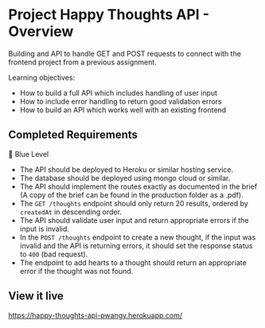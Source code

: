 # Project Happy Thoughts API - Overview
Building and API to handle GET and POST requests to connect with the frontend project from a previous assignment. 

Learning objectives:
- How to build a full API which includes handling of user input
- How to include error handling to return good validation errors
- How to build an API which works well with an existing frontend


<!-- ## Approach -->


<!-- ## Core Tech -->


## Completed Requirements
🔵  Blue Level
- The API should be deployed to Heroku or similar hosting service.
- The database should be deployed using mongo cloud or similar.
- The API should implement the routes exactly as documented in the brief (A copy of the brief can be found in the production folder as a .pdf).
- The `GET /thoughts` endpoint should only return 20 results, ordered by `createdAt` in descending order.
- The API should validate user input and return appropriate errors if the input is invalid.
- In the `POST /thoughts` endpoint to create a new thought, if the input was invalid and the API is returning errors, it should set the response status to `400` (bad request).
- The endpoint to add hearts to a thought should return an appropriate error if the thought was not found.

<!-- 🔴  Red Level (Intermediary Goals) -->
<!-- ***Remember**:* For any new feature you add to the backend, be mindful of how that will require the frontend to change, and vice-versa.   -->
<!-- - Give thoughts a category or tags. So you could organize them. For example 'Food thoughts', 'Project thoughts', 'Home thoughts', etc. -->
<!-- - Allow users to enter their name in a new property on the thought model, or remain anonymous. -->

<!-- ⚫  Black Level (Advanced Goals) -->
<!-- - Add filtering and sorting options to the endpoint which returns all thoughts. So you could choose to sort by oldest first, or only show thoughts which have a lot of hearts. -->
<!-- - Implement [pagination](https://stackoverflow.com/questions/5539955/how-to-paginate-with-mongoose-in-node-js) in your backend & frontend so you can click through pages of thoughts.  The frontend could request a specific page, and show only that page.  The backend would take the request for that page and return only the thoughts for that page. Rather than only showing the most recent 20 thoughts. -->
<!-- - You could also experiment with implementing [infinite scrolling](https://www.npmjs.com/package/react-infinite-scroller) on the frontend rather than having a list of page numbers. This idea is similar to paging and involves frontend & backend changes. -->
<!-- - Feel free to add other features that pop into your mind to exercise creating and fulfilling a virtual "contract" between the frontend and backend. This is a very valuable exercise in understanding both parts. -->


## View it live
https://happy-thoughts-api-pwangy.herokuapp.com/

